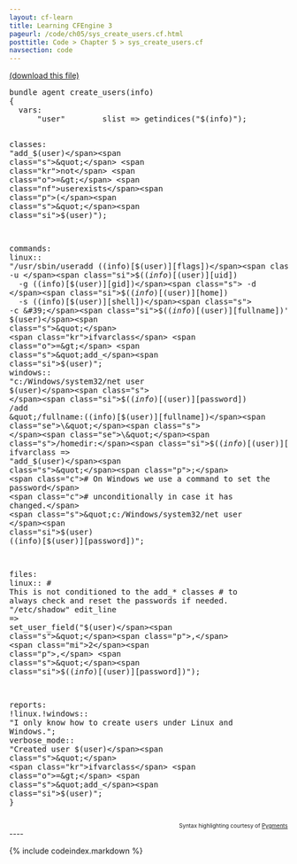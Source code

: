 ```yaml
---
layout: cf-learn
title: Learning CFEngine 3
pageurl: /code/ch05/sys_create_users.cf.html
posttitle: Code > Chapter 5 > sys_create_users.cf
navsection: code
---
```


[(download this file)](https://raw.github.com/zzamboni/cf-learn.info/master/src/ch05/sys_create_users.cf)

<div class="highlight"><pre><span class="k">bundle</span> <span class="k">agent</span> <span class="nf">create_users</span><span class="p">(</span><span class="nv">info</span><span class="p">)</span>
<span class="p">{</span>
  <span class="kd">vars</span><span class="p">:</span>
      <span class="p">&quot;</span><span class="nv">user</span><span class="p">&quot;</span>        <span class="kt">slist</span> <span class="o">=&gt;</span> <span class="nf">getindices</span><span class="p">(</span><span class="s">&quot;</span><span class="si">$(info)</span><span class="s">&quot;</span><span class="p">);</span> 

  <span class="kd">classes</span><span class="p">:</span>
      <span class="s">&quot;add_</span><span class="si">$(user)</span><span class="s">&quot;</span> <span class="kr">not</span> <span class="o">=&gt;</span> <span class="nf">userexists</span><span class="p">(</span><span class="s">&quot;</span><span class="si">$(user)</span><span class="s">&quot;</span><span class="p">);</span> 

  <span class="kd">commands</span><span class="p">:</span> 
    <span class="nc">linux</span><span class="p">::</span>
      <span class="s">&quot;/usr/sbin/useradd </span><span class="si">$($(info)[$(user)][flags])</span><span class="s"> -u </span><span class="si">$($(info)[$(user)][uid])</span><span class="s"> </span>
<span class="s">       -g </span><span class="si">$($(info)[$(user)][gid])</span><span class="s"> -d </span><span class="si">$($(info)[$(user)][home])</span><span class="s"> </span>
<span class="s">       -s </span><span class="si">$($(info)[$(user)][shell])</span><span class="s"> -c &#39;</span><span class="si">$($(info)[$(user)][fullname])</span><span class="s">&#39; </span><span class="si">$(user)</span><span class="s">&quot;</span>
        <span class="kr">ifvarclass</span> <span class="o">=&gt;</span> <span class="s">&quot;add_</span><span class="si">$(user)</span><span class="s">&quot;</span><span class="p">;</span>
    <span class="nc">windows</span><span class="p">::</span>
      <span class="s">&quot;c:/Windows/system32/net user </span><span class="si">$(user)</span><span class="s"> </span><span class="si">$($(info)[$(user)][password])</span><span class="s"> /add </span>
<span class="s">       </span><span class="se">\&quot;</span><span class="s">/fullname:</span><span class="si">$($(info)[$(user)][fullname])</span><span class="se">\&quot;</span><span class="s"> </span><span class="se">\&quot;</span><span class="s">/homedir:</span><span class="si">$($(info)[$(user)][home])</span><span class="se">\&quot;</span><span class="s">&quot;</span>
        <span class="kr">ifvarclass</span> <span class="o">=&gt;</span> <span class="s">&quot;add_</span><span class="si">$(user)</span><span class="s">&quot;</span><span class="p">;</span>
      <span class="c"># On Windows we use a command to set the password</span>
      <span class="c"># unconditionally in case it has changed.</span>
      <span class="s">&quot;c:/Windows/system32/net user </span><span class="si">$(user)</span><span class="s"> </span><span class="si">$($(info)[$(user)][password])</span><span class="s">&quot;</span><span class="p">;</span> 

  <span class="kd">files</span><span class="p">:</span>
    <span class="nc">linux</span><span class="p">::</span>
      <span class="c"># This is not conditioned to the add_* classes</span>
      <span class="c"># to always check and reset the passwords if needed.</span>
      <span class="s">&quot;/etc/shadow&quot;</span> 
        <span class="kr">edit_line</span> <span class="o">=&gt;</span> <span class="nf">set_user_field</span><span class="p">(</span><span class="s">&quot;</span><span class="si">$(user)</span><span class="s">&quot;</span><span class="p">,</span> <span class="mi">2</span><span class="p">,</span> <span class="s">&quot;</span><span class="si">$($(info)[$(user)][password])</span><span class="s">&quot;</span><span class="p">);</span>

  <span class="kd">reports</span><span class="p">:</span> 
    <span class="nc">!linux.!windows</span><span class="p">::</span>
      <span class="s">&quot;I only know how to create users under Linux and Windows.&quot;</span><span class="p">;</span>
    <span class="nc">verbose_mode</span><span class="p">::</span>
      <span class="s">&quot;Created user </span><span class="si">$(user)</span><span class="s">&quot;</span>
        <span class="kr">ifvarclass</span> <span class="o">=&gt;</span> <span class="s">&quot;add_</span><span class="si">$(user)</span><span class="s">&quot;</span><span class="p">;</span>
<span class="p">}</span>
</pre></div>

<div align="right"><font size="-2">Syntax highlighting courtesy of <a href="http://blog.zzamboni.org/cfengine3-lexer-for-pygments">Pygments</a></font></div>
----

{% include codeindex.markdown %}
